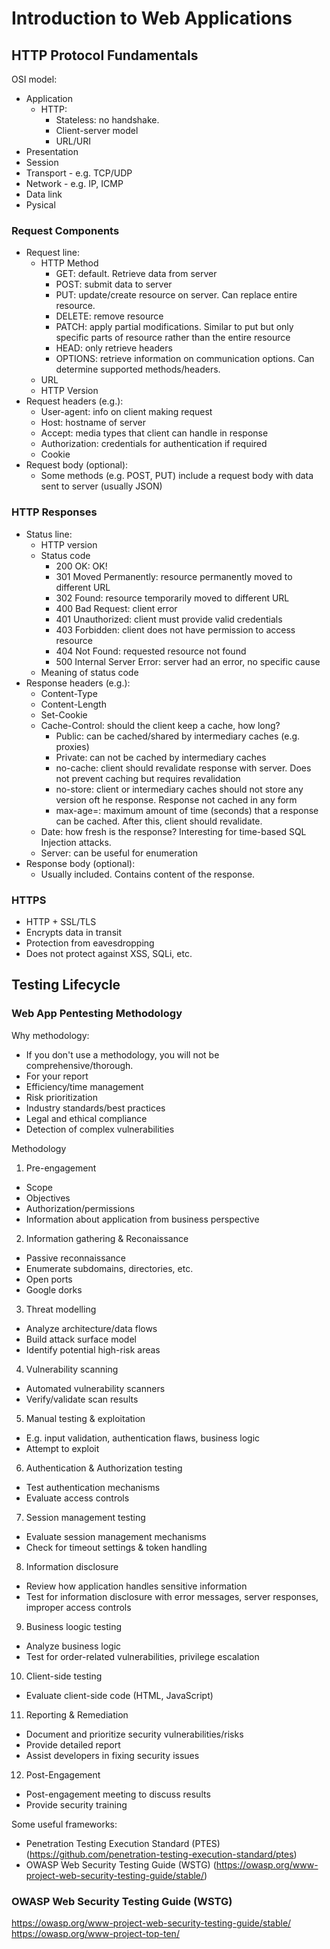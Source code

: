 # Introduction to Web Applications

## HTTP Protocol Fundamentals
OSI model:
- Application
  - HTTP:
    -  Stateless: no handshake.
    -  Client-server model
    -  URL/URI
- Presentation
- Session
- Transport - e.g. TCP/UDP
- Network - e.g. IP, ICMP
- Data link
- Pysical

### Request Components
- Request line:
  - HTTP Method
    - GET: default. Retrieve data from server
    - POST: submit data to server
    - PUT: update/create resource on server. Can replace entire resource.
    - DELETE: remove resource
    - PATCH: apply partial modifications. Similar to put but only specific parts of resource rather than the entire resource
    - HEAD: only retrieve headers
    - OPTIONS: retrieve information on communication options. Can determine supported methods/headers.
  - URL
  - HTTP Version
- Request headers (e.g.):
  - User-agent: info on client making request
  - Host: hostname of server
  - Accept: media types that client can handle in response
  - Authorization: credentials for authentication if required
  - Cookie
- Request body (optional):
  - Some methods (e.g. POST, PUT) include a request body with data sent to server (usually JSON)

### HTTP Responses
- Status line:
  - HTTP version
  - Status code
    - 200 OK: OK!
    - 301 Moved Permanently: resource permanently moved to different URL
    - 302 Found: resource temporarily moved to different URL
    - 400 Bad Request: client error
    - 401 Unauthorized: client must provide valid credentials
    - 403 Forbidden: client does not have permission to access resource
    - 404 Not Found: requested resource not found
    - 500 Internal Server Error: server had an error, no specific cause
  - Meaning of status code
- Response headers (e.g.):
  - Content-Type
  - Content-Length
  - Set-Cookie
  - Cache-Control: should the client keep a cache, how long?
    - Public: can be cached/shared by intermediary caches (e.g. proxies)
    - Private: can not be cached by intermediary caches
    - no-cache: client should revalidate response with server. Does not prevent caching but requires revalidation
    - no-store: client or intermediary caches should not store any version oft he response. Response not cached in any form
    - max-age=<SECONDS>: maximum amount of time (seconds) that a response can be cached. After this, client should revalidate.
  - Date: how fresh is the response? Interesting for time-based SQL Injection attacks.
  - Server: can be useful for enumeration
- Response body (optional):
  - Usually included. Contains content of the response.

### HTTPS
- HTTP + SSL/TLS
- Encrypts data in transit
- Protection from eavesdropping
- Does not protect against XSS, SQLi, etc.

## Testing Lifecycle
### Web App Pentesting Methodology
Why methodology:
- If you don't use a methodology, you will not be comprehensive/thorough.
- For your report
- Efficiency/time management
- Risk prioritization
- Industry standards/best practices
- Legal and ethical compliance
- Detection of complex vulnerabilities

Methodology
1. Pre-engagement
  - Scope
  - Objectives
  - Authorization/permissions
  - Information about application from business perspective
2. Information gathering & Reconaissance
  - Passive reconnaissance
  - Enumerate subdomains, directories, etc.
  - Open ports
  - Google dorks
3. Threat modelling
  - Analyze architecture/data flows
  - Build attack surface model
  - Identify potential high-risk areas
4. Vulnerability scanning
  - Automated vulnerability scanners
  - Verify/validate scan results
5. Manual testing & exploitation
  - E.g. input validation, authentication flaws, business logic
  - Attempt to exploit
6. Authentication & Authorization testing
  - Test authentication mechanisms
  - Evaluate access controls
7. Session management testing
  - Evaluate session management mechanisms
  - Check for timeout settings & token handling
8. Information disclosure
  - Review how application handles sensitive information
  - Test for information disclosure with error messages, server responses, improper access controls
9. Business loogic testing
  - Analyze business logic
  - Test for order-related vulnerabilities, privilege escalation
10. Client-side testing
  - Evaluate client-side code (HTML, JavaScript)
11. Reporting & Remediation
  - Document and prioritize security vulnerabilities/risks
  - Provide detailed report
  - Assist developers in fixing security issues
12. Post-Engagement
  - Post-engagement meeting to discuss results
  - Provide security training

Some useful frameworks:
- Penetration Testing Execution Standard (PTES) (https://github.com/penetration-testing-execution-standard/ptes)
- OWASP Web Security Testing Guide (WSTG) (https://owasp.org/www-project-web-security-testing-guide/stable/)

### OWASP Web Security Testing Guide (WSTG)
https://owasp.org/www-project-web-security-testing-guide/stable/
https://owasp.org/www-project-top-ten/







